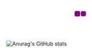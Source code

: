 ![Anurag's GitHub stats](https://github-readme-stats.vercel.app/api?username=rick-n-shawty&show_icons=true&theme=onedark)
![snake gif](https://github.com/rick-n-shawty/rick-n-shawty/blob/output/github-contribution-grid-snake.gif)
